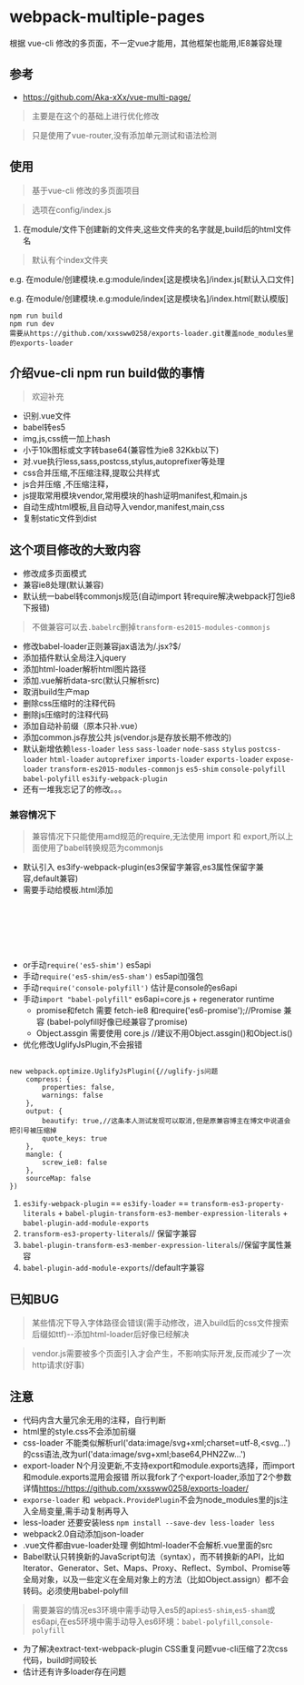 # webpack-multiple-pages
根据 vue-cli 修改的多页面，不一定vue才能用，其他框架也能用,IE8兼容处理

## 参考
*	<https://github.com/Aka-xXx/vue-multi-page/>
> 主要是在这个的基础上进行优化修改

> 只是使用了vue-router,没有添加单元测试和语法检测
 
## 使用
>基于vue-cli 修改的多页面项目

>选项在config/index.js

1. 在module/文件下创建新的文件夹,这些文件夹的名字就是,build后的html文件名
> 默认有个index文件夹

e.g.  在module/创建模块.e.g:module/index[这是模块名]/index.js[默认入口文件]

e.g.  在module/创建模块.e.g:module/index[这是模块名]/index.html[默认模版]

	npm run build
	npm run dev
	需要从https://github.com/xxssww0258/exports-loader.git覆盖node_modules里的exports-loader
## 介绍vue-cli npm run build做的事情

> 欢迎补充

*	识别.vue文件
*	babel转es5
*	img,js,css统一加上hash
*	小于10k图标或文字转base64(兼容性为ie8 32Kkb以下)
*	对.vue执行less,sass,postcss,stylus,autoprefixer等处理
*	css合并压缩,不压缩注释,提取公共样式
*	js合并压缩 ,不压缩注释，
*	js提取常用模块vendor,常用模块的hash证明manifest,和main.js
*	自动生成html模板,且自动导入vendor,manifest,main,css
*	复制static文件到dist

## 这个项目修改的大致内容

*	修改成多页面模式
*   兼容ie8处理(默认兼容)
*   默认统一babel转commonjs规范(自动import 转require解决webpack打包ie8下报错)

>	不做兼容可以去`.babelrc`删掉`transform-es2015-modules-commonjs`

*	修改babel-loader正则兼容jax语法为/\.jsx?$/
*	添加插件默认全局注入jquery
*	添加html-loader解析html图片路径
*	添加.vue解析data-src(默认只解析src)
*	取消build生产map
*	删除css压缩时的注释代码
*	删除js压缩时的注释代码
*	添加自动补前缀（原本只补.vue）
*	添加common.js存放公共 js(vendor.js是存放长期不修改的)
*	默认新增依赖`less-loader` `less` `sass-loader` `node-sass` `stylus` `postcss-loader` `html-loader` `autoprefixer` `imports-loader` `exports-loader` `expose-loader` `transform-es2015-modules-commonjs` `es5-shim` `console-polyfill` `babel-polyfill` `es3ify-webpack-plugin`
*	还有一堆我忘记了的修改。。。

### 兼容情况下
>  兼容情况下只能使用amd规范的require,无法使用 import 和 export,所以上面使用了babel转换规范为commonjs

*  默认引入 es3ify-webpack-plugin(es3保留字兼容,es3属性保留字兼容,default兼容)
*  需要手动给模板.html添加<pre><code>
	<!--[if lt IE 9]>
		<script src="https://cdn.bootcss.com/es5-shim/4.5.9/es5-shim.min.js"></script>//给es3环境添加es5 API
		<script src="https://cdn.bootcss.com/es5-shim/4.5.9/es5-sham.min.js"></script>//给es3环境添加es5 API2
		<script src="https://cdn.bootcss.com/html5shiv/3.7.3/html5shiv.min.js"></script>//识别标签
		<script src="https://cdn.bootcss.com/respond.js/1.4.2/respond.min.js"></script>//媒体查询
    <![endif]-->
</code></pre>
*  or手动`require('es5-shim')` es5api
*  手动`require('es5-shim/es5-sham')` es5api加强包
*  手动`require('console-polyfill')` 估计是console的es6api
*  手动`import "babel-polyfill"` es6api=core.js + regenerator runtime 
	*  promise和fetch 需要   fetch-ie8 和require('es6-promise');//Promise 兼容 (babel-polyfill好像已经兼容了promise)
	*  Object.assgin 需要使用 core.js //建议不用Object.assgin()和Object.is()
*  优化修改UglifyJsPlugin,不会报错
<pre><code>
new webpack.optimize.UglifyJsPlugin({//uglify-js问题
    compress: {
        properties: false,
        warnings: false
    },
    output: {
        beautify: true,//这条本人测试发现可以取消,但是原兼容博主在博文中说道会 把引号被压缩掉
        quote_keys: true
    },
    mangle: {
        screw_ie8: false
    },
    sourceMap: false
})
</code></pre>
1. `es3ify-webpack-plugin` == `es3ify-loader` == `transform-es3-property-literals` + `babel-plugin-transform-es3-member-expression-literals` + `babel-plugin-add-module-exports`
2. `transform-es3-property-literals`// 保留字兼容
3. `babel-plugin-transform-es3-member-expression-literals`//保留字属性兼容
4. `babel-plugin-add-module-exports`//default字兼容
## 已知BUG
> 某些情况下导入字体路径会错误(需手动修改，进入build后的css文件搜索后缀如ttf)--添加html-loader后好像已经解决

> vendor.js需要被多个页面引入才会产生，不影响实际开发,反而减少了一次http请求(好事)

## 注意
* 代码内含大量冗余无用的注释，自行判断
* html里的style.css不会添加前缀
* css-loader 不能类似解析url('data:image/svg+xml;charset=utf-8,<svg...')的css语法,改为url('data:image/svg+xml;base64,PHN2Zw...')
* export-loader N个月没更新,不支持export和module.exports选择，而import和module.exports混用会报错
所以我fork了个export-loader,添加了2个参数 详情<https://https://github.com/xxssww0258/exports-loader/>
* `exporse-loader` 和` webpack.ProvidePlugin`不会为node_modules里的js注入全局变量,需手动复制再导入
* less-loader 还要安装less `npm install --save-dev less-loader less`
* webpack2.0自动添加json-loader
* .vue文件都由vue-loader处理 例如html-loader不会解析.vue里面的src
* Babel默认只转换新的JavaScript句法（syntax），而不转换新的API，比如Iterator、Generator、Set、Maps、Proxy、Reflect、Symbol、Promise等全局对象，以及一些定义在全局对象上的方法（比如Object.assign）都不会转码。必须使用babel-polyfill

>需要兼容的情况es3环境中需手动导入es5的api:`es5-shim`,`es5-sham`或es6api,在es5环境中需手动导入es6环境：`babel-polyfill`,`console-polyfill`

* 为了解决extract-text-webpack-plugin CSS重复问题vue-cli压缩了2次css代码，build时间较长
* 估计还有许多loader存在问题
